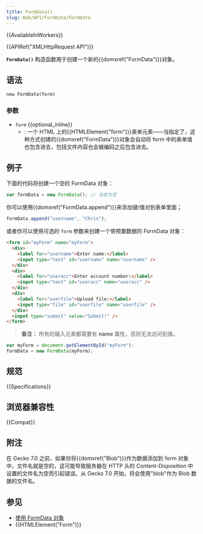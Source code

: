 ```yaml
---
title: FormData()
slug: Web/API/FormData/FormData
---
```


{{AvailableInWorkers}}

{{APIRef("XMLHttpRequest API")}}

**`FormData()`** 构造函数用于创建一个新的{{domxref("FormData")}}对象。

## 语法

```js-nolint
new FormData(form)
```

### 参数

- `form` {{optional_inline}}
  - : 一个 HTML 上的{{HTMLElement("form")}}表单元素——当指定了，这种方式创建的{{domxref("FormData")}}对象会自动将 form 中的表单值也包含进去，包括文件内容也会被编码之后包含进去。

## 例子

下面的代码将创建一个空的 FormData 对象：

```js
var formData = new FormData(); // 当前为空
```

你可以使用{{domxref("FormData.append")}}来添加键/值对到表单里面；

```js
formData.append("username", "Chris");
```

或者你可以使用可选的 `form` 参数来创建一个带预置数据的 FormData 对象：

```html
<form id="myForm" name="myForm">
  <div>
    <label for="username">Enter name:</label>
    <input type="text" id="username" name="username" />
  </div>
  <div>
    <label for="useracc">Enter account number:</label>
    <input type="text" id="useracc" name="useracc" />
  </div>
  <div>
    <label for="userfile">Upload file:</label>
    <input type="file" id="userfile" name="userfile" />
  </div>
  <input type="submit" value="Submit!" />
</form>
```

> **备注：** 所有的输入元素都需要有 **name** 属性，否则无法访问到值。

```js
var myForm = document.getElementById("myForm");
formData = new FormData(myForm);
```

## 规范

{{Specifications}}

## 浏览器兼容性

{{Compat}}

## 附注

在 Gecko 7.0 之前，如果你将{{domxref("Blob")}}作为数据添加到 form 对象中，文件名就是空的，这可能导致服务器在 HTTP 头的 Content-Disposition 中设置的文件名为空而引起错误。从 Gecko 7.0 开始，将会使用"blob"作为 Blob 数据的文件名。

## 参见

- [使用 FormData 对象](/zh-CN/docs/Web/API/XMLHttpRequest_API/Using_FormData_Objects)
- {{HTMLElement("Form")}}
